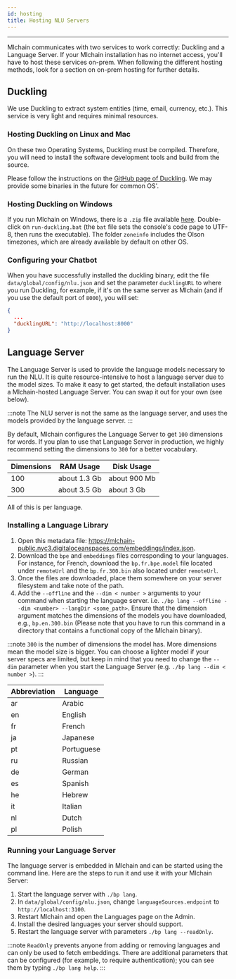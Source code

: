 ```yaml
---
id: hosting
title: Hosting NLU Servers
---
```


--------------------

Mlchain communicates with two services to work correctly: Duckling and a Language Server. If your Mlchain installation has no internet access, you'll have to host these services on-prem. When following the different hosting methods, look for a section on on-prem hosting for further details.

## Duckling

We use Duckling to extract system entities (time, email, currency, etc.). This service is very light and requires minimal resources.

### Hosting Duckling on Linux and Mac

On these two Operating Systems, Duckling must be compiled. Therefore, you will need to install the software development tools and build from the source.

Please follow the instructions on the [GitHub page of Duckling](https://github.com/facebook/duckling). We may provide some binaries in the future for common OS'.

### Hosting Duckling on Windows

If you run Mlchain on Windows, there is a `.zip` file available [here](https://s3.amazonaws.com/mlchain-binaries/tools/duckling/duckling-windows.zip).
Double-click on `run-duckling.bat` (the `bat` file sets the console's code page to UTF-8, then runs the executable). The folder `zoneinfo` includes the Olson timezones, which are already available by default on other OS.

### Configuring your Chatbot

When you have successfully installed the duckling binary, edit the file `data/global/config/nlu.json` and set the parameter `ducklingURL` to where you run Duckling, for example, if it's on the same server as Mlchain (and if you use the default port of `8000`), you will set:

```json
{
  ...
  "ducklingURL": "http://localhost:8000"
}
```

## Language Server

The Language Server is used to provide the language models necessary to run the NLU. It is quite resource-intensive to host a language server due to the model sizes. To make it easy to get started, the default installation uses a Mlchain-hosted Language Server. You can swap it out for your own (see below). 

:::note
The NLU server is not the same as the language server, and uses the models provided by the language server.
:::

By default, Mlchain configures the Language Server to get `100` dimensions for words. If you plan to use that Language Server in production, we highly recommend setting the dimensions to `300` for a better vocabulary.

| Dimensions | RAM Usage    | Disk Usage    |
| ---------- | ------------ | ------------- |
| 100        | about 1.3 Gb |  about 900 Mb |
| 300        | about 3.5 Gb |   about 3 Gb  |

All of this is per language.

### Installing a Language Library

1. Open this metadata file: https://mlchain-public.nyc3.digitaloceanspaces.com/embeddings/index.json.
2. Download the `bpe` and `embeddings` files corresponding to your languages. For instance, for French, download the `bp.fr.bpe.model` file located under `remoteUrl` and the `bp.fr.300.bin` also located under `remoteUrl`.
3. Once the files are downloaded, place them somewhere on your server filesystem and take note of the path.
4. Add the `--offline` and the `--dim < number >` arguments to your command when starting the language server. i.e. `./bp lang --offline --dim <number> --langDir <some_path>`. Ensure that the dimension argument matches the dimensions of the models you have downloaded, e.g., `bp.en.300.bin` (Please note that you have to run this command in a directory that contains a functional copy of the Mlchain binary).

:::note
`300` is the number of dimensions the model has. More dimensions mean the model size is bigger. You can choose a lighter model if your server specs are limited, but keep in mind that you need to change the `--dim` parameter when you start the Language Server (e.g. `./bp lang --dim < number >`).
:::

| Abbreviation | Language   |
| ------------ | ---------- |
| ar           | Arabic     |
| en           | English    |
| fr           | French     |
| ja           | Japanese   |
| pt           | Portuguese |
| ru           | Russian    |
| de           | German     |
| es           | Spanish    |
| he           | Hebrew     |
| it           | Italian    |
| nl           | Dutch      |
| pl           | Polish     |

### Running your Language Server

The language server is embedded in Mlchain and can be started using the command line. Here are the steps to run it and use it with your Mlchain Server:

1. Start the language server with `./bp lang`.
2. In `data/global/config/nlu.json`, change `languageSources.endpoint` to `http://localhost:3100`.
3. Restart Mlchain and open the Languages page on the Admin.
4. Install the desired languages your server should support.
5. Restart the language server with parameters `./bp lang --readOnly`.

:::note
`ReadOnly` prevents anyone from adding or removing languages and can only be used to fetch embeddings. There are additional parameters that can be configured (for example, to require authentication); you can see them by typing `./bp lang help`.
:::